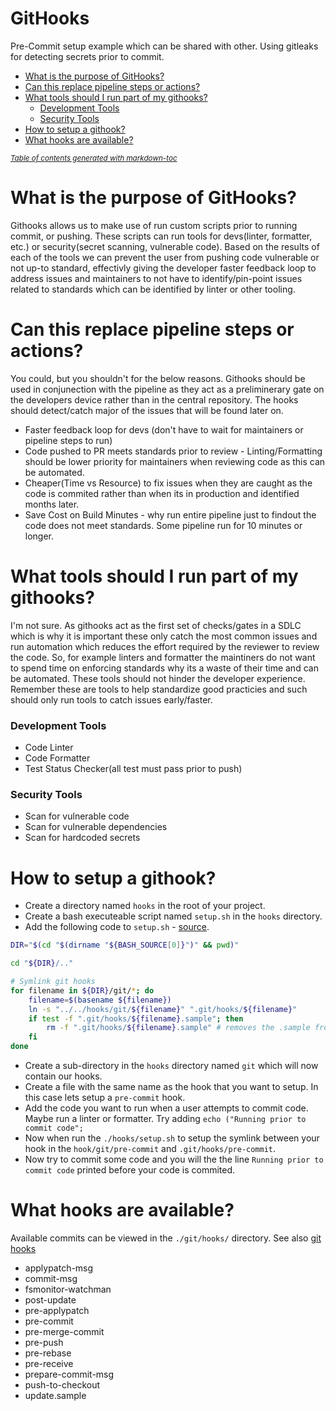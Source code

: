 # GitHooks
Pre-Commit setup example which can be shared with other. Using gitleaks for detecting secrets prior to commit.
- [What is the purpose of GitHooks?](#what-is-the-purpose-of-githooks-)
- [Can this replace pipeline steps or actions?](#can-this-replace-pipeline-steps-or-actions-)
- [What tools should I run part of my githooks?](#what-tools-should-i-run-part-of-my-githooks-)
    + [Development Tools](#development-tools)
    + [Security Tools](#security-tools)
- [How to setup a githook?](#how-to-setup-a-githook-)
- [What hooks are available?](#what-hooks-are-available-)

<small><i><a href='http://ecotrust-canada.github.io/markdown-toc/'>Table of contents generated with markdown-toc</a></i></small>

# What is the purpose of GitHooks?
Githooks allows us to make use of run custom scripts prior to running commit, or pushing. These scripts can run tools for devs(linter, formatter, etc.) or security(secret scanning, vulnerable code). Based on the results of each of the tools we can prevent the user from pushing code vulnerable or not up-to standard, effectivly giving the developer faster feedback loop to address issues and maintainers to not have to identify/pin-point issues related to standards which can be identified by linter or other tooling.  

# Can this replace pipeline steps or actions?
You could, but you shouldn't for the below reasons. Githooks should be used in conjunection with the pipeline as they act as a preliminerary gate on the developers device rather than in the central repository. The hooks should detect/catch major of the issues that will be found later on.  
- Faster feedback loop for devs (don't have to wait for maintainers or pipeline steps to run)
- Code pushed to PR meets standards prior to review - Linting/Formatting should be lower priority for maintainers when reviewing code as this can be automated.
- Cheaper(Time vs Resource) to fix issues when they are caught as the code is commited rather than when its in production and identified months later. 
- Save Cost on Build Minutes - why run entire pipeline just to findout the code does not meet standards. Some pipeline run for 10 minutes or longer.

# What tools should I run part of my githooks?
I'm not sure. As githooks act as the first set of checks/gates in a SDLC which is why it is important these only catch the most common issues and run automation which reduces the effort required by the reviewer to review the code. So, for example linters and formatter the maintiners do not want to spend time on enforcing standards why its a waste of their time and can be automated. These tools should not hinder the developer experience. Remember these are tools to help standardize good practicies and such should only run tools to catch issues early/faster. 

### Development Tools
- Code Linter
- Code Formatter
- Test Status Checker(all test must pass prior to push)

### Security Tools 
- Scan for vulnerable code
- Scan for vulnerable dependencies
- Scan for hardcoded secrets

# How to setup a githook?
- Create a directory named `hooks` in the root of your project.  
- Create a bash executeable script named `setup.sh` in the `hooks` directory.  
- Add the following code to `setup.sh` - [source](https://gist.github.com/Bazze/870fee0bb38ca0917b3cffa21063b04d).  
```bash
DIR="$(cd "$(dirname "${BASH_SOURCE[0]}")" && pwd)"

cd "${DIR}/.."

# Symlink git hooks
for filename in ${DIR}/git/*; do
	filename=$(basename ${filename})
	ln -s "../../hooks/git/${filename}" ".git/hooks/${filename}"
	if test -f ".git/hooks/${filename}.sample"; then
		rm -f ".git/hooks/${filename}.sample" # removes the .sample from the file
	fi
done
```  
- Create a sub-directory in the `hooks` directory named `git` which will now contain our hooks.  
- Create a file with the same name as the hook that you want to setup. In this case lets setup a `pre-commit` hook.
- Add the code you want to run when a user attempts to commit code. Maybe run a linter or formatter. Try adding `echo ("Running prior to commit code";`
- Now when run the `./hooks/setup.sh` to setup the symlink between your hook in the `hook/git/pre-commit` and `.git/hooks/pre-commit`.
- Now try to commit some code and you will the the line `Running prior to commit code` printed before your code is commited.

# What hooks are available?
Available commits can be viewed in the `./git/hooks/` directory. See also [git hooks](https://git-scm.com/book/en/v2/Customizing-Git-Git-Hooks)
- applypatch-msg
- commit-msg
- fsmonitor-watchman
- post-update
- pre-applypatch
- pre-commit
- pre-merge-commit
- pre-push
- pre-rebase
- pre-receive
- prepare-commit-msg
- push-to-checkout
- update.sample

<!-- EOF -->